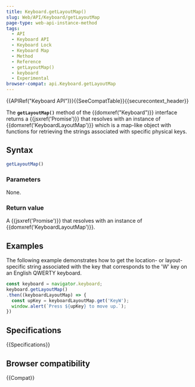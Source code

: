 ```yaml
---
title: Keyboard.getLayoutMap()
slug: Web/API/Keyboard/getLayoutMap
page-type: web-api-instance-method
tags:
  - API
  - Keyboard API
  - Keyboard Lock
  - Keyboard Map
  - Method
  - Reference
  - getLayoutMap()
  - keyboard
  - Experimental
browser-compat: api.Keyboard.getLayoutMap
---
```


{{APIRef("Keyboard API")}}{{SeeCompatTable}}{{securecontext_header}}

The **`getLayoutMap()`** method of the
{{domxref("Keyboard")}} interface returns a {{jsxref('Promise')}} that resolves with
an instance of {{domxref('KeyboardLayoutMap')}} which is a map-like object with
functions for retrieving the strings associated with specific physical keys.

## Syntax

```js
getLayoutMap()
```

### Parameters

None.

### Return value

A {{jsxref('Promise')}} that resolves with an instance of
{{domxref('KeyboardLayoutMap')}}.

## Examples

The following example demonstrates how to get the location- or layout-specific string
associated with the key that corresponds to the 'W' key on an English QWERTY keyboard.

```js
const keyboard = navigator.keyboard;
keyboard.getLayoutMap()
.then((keyboardLayoutMap) => {
  const upKey = keyboardLayoutMap.get('KeyW');
  window.alert(`Press ${upKey} to move up.`);
})
```

## Specifications

{{Specifications}}

## Browser compatibility

{{Compat}}
